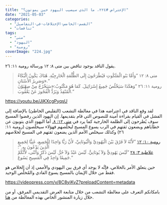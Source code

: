```yaml
---
title: "الإعتراض #٢٢٤، ما الذي سيصيب اليهود حين يموتون؟"
date: "2021-05-03"
categories: 
  - "القسم-الخامس-الإختلافات-في-التفاصيل"
  - "تناقضات"
tags: 
  - "متى"
  - "اليهود"
  - "رومية"
coverImage: "224.jpg"
---
```


يقول الناقد بوجود تناقض بين متى ٨: ١٢ ورسالة رومية ١١: ٢٦.

> متى ٨: ١٢ ”وَأَمَّا بَنُو الْمَلَكُوتِ فَيُطْرَحُونَ إِلَى الظُّلْمَةِ الْخَارِجِيَّةِ. هُنَاكَ يَكُونُ الْبُكَاءُ وَصَرِيرُ الأَسْنَانِ».“  
> رومية ١١: ٢٦ ”وَهكَذَا سَيَخْلُصُ جَمِيعُ إِسْرَائِيلَ. كَمَا هُوَ مَكْتُوبٌ:«سَيَخْرُجُ مِنْ صِهْيَوْنَ الْمُنْقِذُ وَيَرُدُّ الْفُجُورَ عَنْ يَعْقُوبَ.“

https://youtu.be/JjKXcgPyqsU

لقد وقع الناقد في اعتراضه هذا في مغالطة التشعب (التقليص الخاطئ) بالإضافة إلى الفشل في القيام بقراءة أمينة للنصوص التي قام بتقديمها. إن اليهود الذين رفضوا المسيح سوف يُطرحون إلى الظلمة الخارجية كما يرد في [متى ١٢: ٨.](https://www.bible.com/bible/67/mat.12.8) أما اليهود الذي يتوبون عن خطاياهم ويضعون ثقتهم في الرب يسوع المسيح ليخلِّصهم فهؤلاء سيخلُصون (رومية ١١: ٢٦) وكذلك سيخلص الأمم الذين يضعون ثقتهم في المسيح لخلاصهم

> [رومية ١٠: ١٢](https://www.bible.com/bible/67/rom10.12) ”لأَنَّهُ لاَ فَرْقَ بَيْنَ الْيَهُودِيِّ وَالْيُونَانِيِّ، لأَنَّ رَبًّا وَاحِدًا لِلْجَمِيعِ، غَنِيًّا لِجَمِيعِ الَّذِينَ يَدْعُونَ بِهِ.“؛  
> [غلاطية ٣: ٢٨](https://my.bible.com/bible/67/GAL.3.28) ”لَيْسَ يَهُودِيٌّ وَلاَ يُونَانِيٌّ. لَيْسَ عَبْدٌ وَلاَ حُرٌّ. لَيْسَ ذَكَرٌ وَأُنْثَى، لأَنَّكُمْ جَمِيعًا وَاحِدٌ فِي الْمَسِيحِ يَسُوعَ.“

حين يتعلق الأمر بالخلاص، فإنَّه لا يوجد أي فرق بين اليهودي والأممي إذ أن الخلاص هو فقط من خلال الإيمان بالمسيح يسوع الفادي والمُخلِّص الوحيد.

https://videopress.com/v/8C8yiKvZ?preloadContent=metadata

بامكانكم التعرف على مغالطة التشعب من خلال متابعة العرض التقديمي المرفق، أو من خلال زيارة المنشور الخاص بهذه المغالطة من [هنا](https://reasonofhope.com/2019/07/25/bifurcation/).
